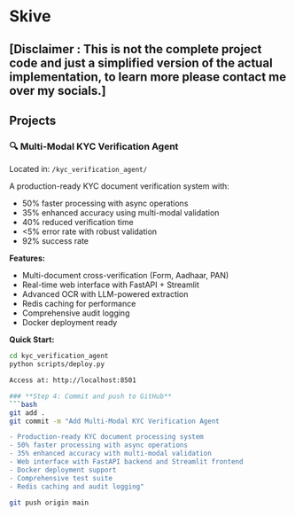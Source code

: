 # Skive   
## [Disclaimer : This is not the complete project code and just a simplified version of the actual implementation, to learn more please contact me over my socials.]
## Projects

### 🔍 Multi-Modal KYC Verification Agent
Located in: `/kyc_verification_agent/`

A production-ready KYC document verification system with:
- 50% faster processing with async operations
- 35% enhanced accuracy using multi-modal validation
- 40% reduced verification time
- <5% error rate with robust validation
- 92% success rate

**Features:**
- Multi-document cross-verification (Form, Aadhaar, PAN)
- Real-time web interface with FastAPI + Streamlit
- Advanced OCR with LLM-powered extraction
- Redis caching for performance
- Comprehensive audit logging
- Docker deployment ready

**Quick Start:**
```bash
cd kyc_verification_agent
python scripts/deploy.py

Access at: http://localhost:8501

### **Step 4: Commit and push to GitHub**
```bash
git add .
git commit -m "Add Multi-Modal KYC Verification Agent

- Production-ready KYC document processing system
- 50% faster processing with async operations  
- 35% enhanced accuracy with multi-modal validation
- Web interface with FastAPI backend and Streamlit frontend
- Docker deployment support
- Comprehensive test suite
- Redis caching and audit logging"

git push origin main
